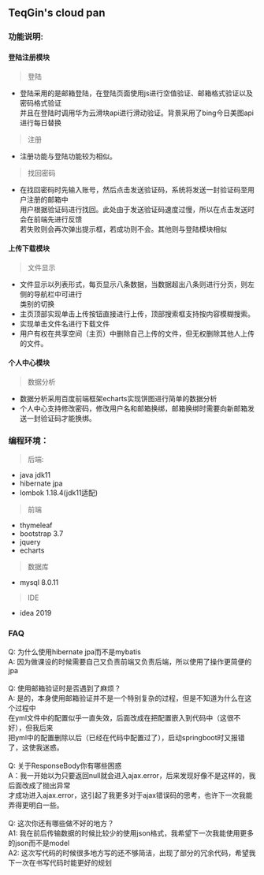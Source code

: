 ## TeqGin's cloud pan

### 功能说明:
#### 登陆注册模块
> 登陆
- 登陆采用的是邮箱登陆，在登陆页面使用js进行空值验证、邮箱格式验证以及密码格式验证<br>
并且在登陆时调用华为云滑块api进行滑动验证。背景采用了bing今日美图api进行每日替换
> 注册
- 注册功能与登陆功能较为相似。
> 找回密码
- 在找回密码时先输入账号，然后点击发送验证码，系统将发送一封验证码至用户注册的邮箱中<br>
用户根据验证码进行找回。此处由于发送验证码速度过慢，所以在点击发送时会在前端先进行反馈<br>
若失败则会再次弹出提示框，若成功则不会。其他则与登陆模块相似

#### 上传下载模块
> 文件显示
- 文件显示以列表形式，每页显示八条数据，当数据超出八条则进行分页，则左侧的导航栏中可进行<br>
类别的切换
- 主页顶部实现单击上传按钮直接进行上传，顶部搜索框支持按内容模糊搜索。
- 实现单击文件名进行下载文件
- 用户有权在共享空间（主页）中删除自己上传的文件，但无权删除其他人上传的文件。

#### 个人中心模块
> 数据分析
- 数据分析采用百度前端框架echarts实现饼图进行简单的数据分析
- 个人中心支持修改密码，修改用户名和邮箱换绑，邮箱换绑时需要向新邮箱发送一封验证码才能换绑。


### 编程环境：
> 后端:
- java jdk11 
- hibernate jpa
- lombok 1.18.4(jdk11适配)
> 前端
- thymeleaf
- bootstrap 3.7
- jquery
- echarts
> 数据库
- mysql 8.0.11
> IDE
- idea 2019

### FAQ
Q: 为什么使用hibernate jpa而不是mybatis<br>
A: 因为做课设的时候需要自己又负责前端又负责后端，所以使用了操作更简便的jpa<br>
<br>
Q: 使用邮箱验证时是否遇到了麻烦？<br>
A: 是的，本身使用邮箱验证并不是一个特别复杂的过程，但是不知道为什么在这个过程中<br>
在yml文件中的配置似乎一直失效，后面改成在把配置嵌入到代码中（这很不好），但我后来<br>
把yml中的配置删除以后（已经在代码中配置过了），启动springboot时又报错了，这使我迷惑。<br>
<br>
Q: 关于ResponseBody你有哪些困惑<br>
A：我一开始以为只要返回null就会进入ajax.error，后来发现好像不是这样的，我后面改成了抛出异常<br>
才成功进入ajax.error，这引起了我更多对于ajax错误码的思考，也许下一次我能弄得更明白一些。<br>
<br>
Q: 这次你还有哪些做不好的地方？<br>
A1: 我在前后传输数据的时候比较少的使用json格式，我希望下一次我能使用更多的json而不是model<br>
A2: 这次写代码的时候很多地方写的还不够简洁，出现了部分的冗余代码，希望我下一次在书写代码时能更好的规划<br>
